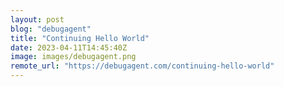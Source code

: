 ```yaml
---
layout: post
blog: "debugagent"
title: "Continuing Hello World"
date: 2023-04-11T14:45:40Z
image: images/debugagent.png
remote_url: "https://debugagent.com/continuing-hello-world"
---
```

